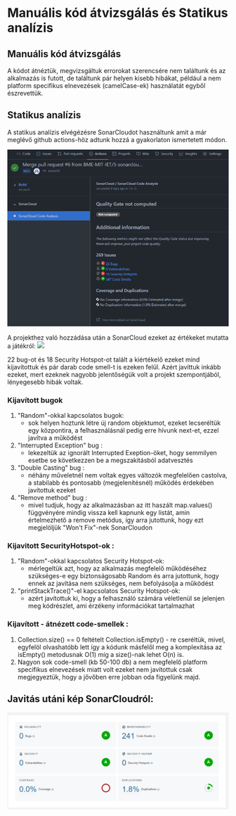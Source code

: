 # Manuális kód átvizsgálás és Statikus analízis
## Manuális kód átvizsgálás
A kódot átnéztük, megvizsgáltuk errorokat szerencsére nem találtunk és az alkalmazás is futott, de találtunk pár helyen kisebb hibákat, például a nem platform specifikus elnevezések (camelCase-ek) használatát egyből észrevettük.

## Statikus analízis
A statikus analízis elvégézésre SonarCloudot használtunk amit a már meglévő github actions-höz adtunk hozzá a gyakorlaton ismertetett módon.

![](../doc/img/ActionsWithSonar.png)


A projekthez való hozzádása után a SonarCloud ezeket az értékeket mutatta a játékról:
![](../doc/img/RégiSonar.png)

22 bug-ot és 18 Security Hotspot-ot talált a kiértékelő ezeket mind kijavítottuk és pár darab code smell-t is ezeken felül.
Azért javíttuk inkább ezeket, mert ezeknek nagyobb jelentőségük volt a projekt szempontjából, lényegesebb hibák voltak.
### Kijavított bugok
1. "Random"-okkal kapcsolatos bugok:
   * sok helyen hoztunk létre új random objektumot, ezeket lecseréltük egy központira, a felhasználásnál pedig erre hívunk next-et, ezzel javítva a működést 
2. "Interrupted Exception" bug :
   * lekezeltük az ignorált Interrupted Exeption-öket, hogy semmilyen esetbe se következzen be a megszakításból adatvesztés
3. "Double Casting" bug :
   * néhány műveletnél nem voltak egyes változók megfelelően castolva, a stabilabb és pontosabb (megjelenítésnél) működés érdekében javítottuk ezeket
4. "Remove method" bug : 
   * mivel tudjuk, hogy az alkalmazásban az itt haszált map.values() függvényére mindig vissza kell kapnunk egy listát, amin értelmezhető a remove metódus, így arra jutottunk, hogy ezt megjelöljük "Won't Fix"-nek SonarCloudon

   
### Kijavitott SecurityHotspot-ok : 
1. "Random"-okkal kapcsolatos Security Hotspot-ok:
   * mérlegeltük azt, hogy az alkalmazás megfelelő működéséhez szükséges-e egy biztonságosabb Random és arra jutottunk, hogy ennek az javítása nem szükséges, nem befolyásolja a működést 
2. "printStackTrace()"-el kapcsolatos Security Hotspot-ok: 
   * azért javítottuk ki, hogy a felhasználó számára véletlenül se jelenjen meg kódrészlet, ami érzékeny információkat tartalmazhat


### Kijavított - átnézett code-smellek :
1. Collection.size() == 0 feltételt Collection.isEmpty() - re cseréltük, mivel, egyfelöl olvashatóbb lett így a kódunk
másfelől meg a komplexitása az isEmpty() metodusnak O(1) míg a size()-nak lehet O(n) is.
2. Nagyon sok code-smell (kb 50-100 db) a nem megfelelő platform specifikus elnevezések miatt volt ezeket nem javítottuk csak megjegyeztük, hogy a jővőben erre jobban oda figyelünk majd.


## Javitás utáni kép SonarCloudról:
![](../doc/img/UjSonar.png)

